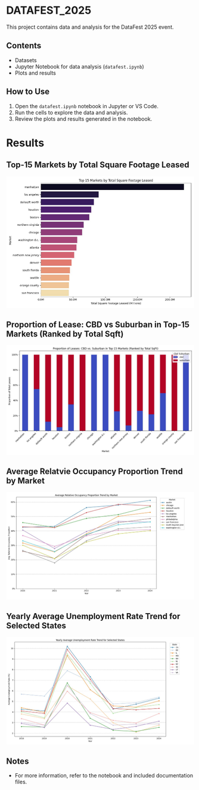 # DATAFEST_2025

This project contains data and analysis for the DataFest 2025 event.

## Contents
- Datasets
- Jupyter Notebook for data analysis (`datafest.ipynb`)
- Plots and results

## How to Use
1. Open the `datafest.ipynb` notebook in Jupyter or VS Code.
2. Run the cells to explore the data and analysis.
3. Review the plots and results generated in the notebook.

# Results

## <figcaption>Top-15 Markets by Total Square Footage Leased</figcaption>
<img src="/plot1.jpg" alt="Top-15 Markets by Total Square Footage Leased">

## <figcaption>Proportion of Lease: CBD vs Suburban in Top-15 Markets (Ranked by Total Sqft)</figcaption>
<img src="/plot2.jpg" alt="Proportion of Lease: CBD vs Suburban in Top-15 Markets (Ranked by Total Sqft)">


## <figcaption>Average Relatvie Occupancy Proportion Trend by Market</figcaption>
<img src="/plot3.jpg" alt="Average Relatvie Occupancy Proportion Trend by Market">


## <figcaption>Yearly Average Unemployment Rate Trend for Selected States</figcaption>
<img src="/plot4.jpg" alt="">

## Notes
- For more information, refer to the notebook and included documentation files.